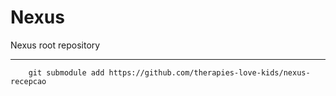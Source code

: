 # Nexus
Nexus root repository


---

```
    git submodule add https://github.com/therapies-love-kids/nexus-recepcao
```